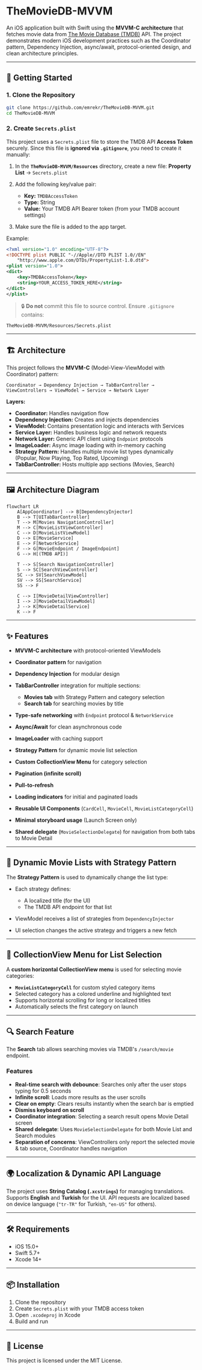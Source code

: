 # TheMovieDB-MVVM

An iOS application built with Swift using the **MVVM-C architecture** that fetches movie data from [The Movie Database (TMDB)](https://www.themoviedb.org/) API.
The project demonstrates modern iOS development practices such as the Coordinator pattern, Dependency Injection, async/await, protocol-oriented design, and clean architecture principles.

---

## 🚀 Getting Started

### 1. Clone the Repository

```bash
git clone https://github.com/emrekr/TheMovieDB-MVVM.git
cd TheMovieDB-MVVM
```

### 2. Create `Secrets.plist`

This project uses a `Secrets.plist` file to store the TMDB API **Access Token** securely.
Since this file is **ignored via `.gitignore`**, you need to create it manually:

1. In the **`TheMovieDB-MVVM/Resources`** directory, create a new file: **Property List** → `Secrets.plist`
2. Add the following key/value pair:

   * **Key:** `TMDBAccessToken`
   * **Type:** String
   * **Value:** Your TMDB API Bearer token (from your TMDB account settings)
3. Make sure the file is added to the app target.

Example:

```xml
<?xml version="1.0" encoding="UTF-8"?>
<!DOCTYPE plist PUBLIC "-//Apple//DTD PLIST 1.0//EN" 
    "http://www.apple.com/DTDs/PropertyList-1.0.dtd">
<plist version="1.0">
<dict>
    <key>TMDBAccessToken</key>
    <string>YOUR_ACCESS_TOKEN_HERE</string>
</dict>
</plist>
```

> 🔒 **Do not** commit this file to source control. Ensure `.gitignore` contains:

```
TheMovieDB-MVVM/Resources/Secrets.plist
```

---

## 🏗 Architecture

This project follows the **MVVM-C** (Model-View-ViewModel with Coordinator) pattern:

```
Coordinator → Dependency Injection → TabBarController → ViewControllers → ViewModel → Service → Network Layer
```

**Layers:**

* **Coordinator:** Handles navigation flow
* **Dependency Injection:** Creates and injects dependencies
* **ViewModel:** Contains presentation logic and interacts with Services
* **Service Layer:** Handles business logic and network requests
* **Network Layer:** Generic API client using `Endpoint` protocols
* **ImageLoader:** Async image loading with in-memory caching
* **Strategy Pattern:** Handles multiple movie list types dynamically (Popular, Now Playing, Top Rated, Upcoming)
* **TabBarController:** Hosts multiple app sections (Movies, Search)

---

## 🖼 Architecture Diagram

```mermaid
flowchart LR
    A[AppCoordinator] --> B[DependencyInjector]
    B --> T[UITabBarController]
    T --> M[Movies NavigationController]
    M --> C[MovieListViewController]
    C --> D[MovieListViewModel]
    D --> E[MovieService]
    E --> F[NetworkService]
    F --> G[MovieEndpoint / ImageEndpoint]
    G --> H[(TMDB API)]

    T --> S[Search NavigationController]
    S --> SC[SearchViewController]
    SC --> SV[SearchViewModel]
    SV --> SS[SearchService]
    SS --> F

    C --> I[MovieDetailViewController]
    I --> J[MovieDetailViewModel]
    J --> K[MovieDetailService]
    K --> F
```

---

## ✨ Features

* **MVVM-C architecture** with protocol-oriented ViewModels
* **Coordinator pattern** for navigation
* **Dependency Injection** for modular design
* **TabBarController** integration for multiple sections:

  * **Movies tab** with Strategy Pattern and category selection
  * **Search tab** for searching movies by title
* **Type-safe networking** with `Endpoint` protocol & `NetworkService`
* **Async/Await** for clean asynchronous code
* **ImageLoader** with caching support
* **Strategy Pattern** for dynamic movie list selection
* **Custom CollectionView Menu** for category selection
* **Pagination (infinite scroll)**
* **Pull-to-refresh**
* **Loading indicators** for initial and paginated loads
* **Reusable UI Components** (`CardCell`, `MovieCell`, `MovieListCategoryCell`)
* **Minimal storyboard usage** (Launch Screen only)
* **Shared delegate** (`MovieSelectionDelegate`) for navigation from both tabs to Movie Detail

---

## 🎯 Dynamic Movie Lists with Strategy Pattern

The **Strategy Pattern** is used to dynamically change the list type:

* Each strategy defines:

  * A localized title (for the UI)
  * The TMDB API endpoint for that list
* ViewModel receives a list of strategies from `DependencyInjector`
* UI selection changes the active strategy and triggers a new fetch

---

## 🎨 CollectionView Menu for List Selection

A **custom horizontal CollectionView menu** is used for selecting movie categories:

* **`MovieListCategoryCell`** for custom styled category items
* Selected category has a colored underline and highlighted text
* Supports horizontal scrolling for long or localized titles
* Automatically selects the first category on launch

---

## 🔍 Search Feature

The **Search** tab allows searching movies via TMDB's `/search/movie` endpoint.

### Features

* **Real-time search with debounce**: Searches only after the user stops typing for 0.5 seconds
* **Infinite scroll**: Loads more results as the user scrolls
* **Clear on empty**: Clears results instantly when the search bar is emptied
* **Dismiss keyboard on scroll**
* **Coordinator integration**: Selecting a search result opens Movie Detail screen
* **Shared delegate**: Uses `MovieSelectionDelegate` for both Movie List and Search modules
* **Separation of concerns**: ViewControllers only report the selected movie & tab source, Coordinator handles navigation

---

## 🌍 Localization & Dynamic API Language

The project uses **String Catalog (`.xcstrings`)** for managing translations.
Supports **English** and **Turkish** for the UI.
API requests are localized based on device language (`"tr-TR"` for Turkish, `"en-US"` for others).

---

## 🛠 Requirements

* iOS 15.0+
* Swift 5.7+
* Xcode 14+

---

## 📦 Installation

1. Clone the repository
2. Create `Secrets.plist` with your TMDB access token
3. Open `.xcodeproj` in Xcode
4. Build and run

---

## 📜 License

This project is licensed under the MIT License.

